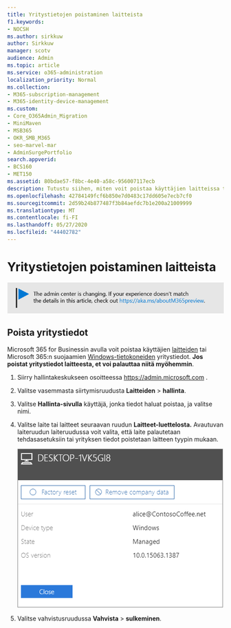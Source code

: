 ```yaml
---
title: Yritystietojen poistaminen laitteista
f1.keywords:
- NOCSH
ms.author: sirkkuw
author: Sirkkuw
manager: scotv
audience: Admin
ms.topic: article
ms.service: o365-administration
localization_priority: Normal
ms.collection:
- M365-subscription-management
- M365-identity-device-management
ms.custom:
- Core_O365Admin_Migration
- MiniMaven
- MSB365
- OKR_SMB_M365
- seo-marvel-mar
- AdminSurgePortfolio
search.appverid:
- BCS160
- MET150
ms.assetid: 80bdae57-f8bc-4e40-a58c-956007117ecb
description: Tutustu siihen, miten voit poistaa käyttäjien laitteissa tai Windows-tietokoneissa olevat yritystiedot Microsoft 365 for Businessin avulla.
ms.openlocfilehash: 42784149fcf6b850e7d0483c17dd605e7ecb7cf0
ms.sourcegitcommit: 2d59b24b877487f3b84aefdc7b1e200a21009999
ms.translationtype: MT
ms.contentlocale: fi-FI
ms.lasthandoff: 05/27/2020
ms.locfileid: "44402782"
---
```

# <a name="remove-company-data-from-devices"></a>Yritystietojen poistaminen laitteista

[![Selite, jossa ilmoitetaan, että hallintakeskus muuttuu. Lisätietoja löytyy osoitteesta aka.ms/aboutM365preview.](../media/m365admincenterchanging.png)](https://docs.microsoft.com/office365/admin/microsoft-365-admin-center-preview)

## <a name="remove-company-data"></a>Poista yritystiedot

Microsoft 365 for Businessin avulla voit poistaa käyttäjien [laitteiden](app-protection-settings-for-android-and-ios.md) tai Microsoft 365:n suojaamien [Windows-tietokoneiden](protection-settings-for-windows-10-devices.md) yritystiedot. **Jos poistat yritystiedot laitteesta, et voi palauttaa niitä myöhemmin**. 
  
1. Siirry hallintakeskukseen osoitteessa <a href="https://go.microsoft.com/fwlink/p/?linkid=837890" target="_blank">https://admin.microsoft.com</a> .
    
2. Valitse vasemmasta siirtymisruudusta **Laitteiden** \> **hallinta**.  
  
3. Valitse **Hallinta-sivulla** käyttäjä, jonka tiedot haluat poistaa, ja valitse nimi. 
    
4. Valitse laite tai laitteet seuraavan ruudun **Laitteet-luettelosta.** Avautuvan laiteruudun laiteruudussa voit valita, että laite palautetaan tehdasasetuksiin tai yrityksen tiedot poistetaan laitteen tyypin mukaan. 
    
    ![Valitse Poista yrityksen tietoruudusta laite, josta haluat poistaa tiedot.](../media/resetorremove.png)
  
5. Valitse vahvistusruudussa **Vahvista** \> **sulkeminen**.
    



